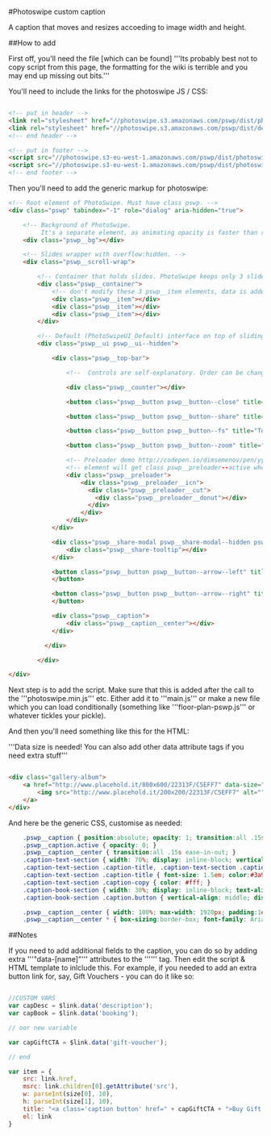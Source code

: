 

#Photoswipe custom caption

A caption that moves and resizes accoeding to image width and height.


##How to add

First off, you'll need the file [which can be found]
'''Its probably best not to copy script from this page, the formatting for the wiki is terrible and you may end up missing out bits.'''

You'll need to include the links for the photoswipe JS / CSS:

```html

<!-- put in header -->
<link rel="stylesheet" href="//photoswipe.s3.amazonaws.com/pswp/dist/photoswipe.css">
<link rel="stylesheet" href="//photoswipe.s3.amazonaws.com/pswp/dist/default-skin/default-skin.css">
<!-- end header -->

<!-- put in footer -->
<script src="//photoswipe.s3-eu-west-1.amazonaws.com/pswp/dist/photoswipe.min.js"></script>
<script src="//photoswipe.s3-eu-west-1.amazonaws.com/pswp/dist/photoswipe-ui-default.min.js"></script>
<!-- end footer -->

```

Then you'll need to add the generic markup for photoswipe:

```html
<!-- Root element of PhotoSwipe. Must have class pswp. -->
<div class="pswp" tabindex="-1" role="dialog" aria-hidden="true">

    <!-- Background of PhotoSwipe. 
         It's a separate element, as animating opacity is faster than rgba(). -->
    <div class="pswp__bg"></div>

    <!-- Slides wrapper with overflow:hidden. -->
    <div class="pswp__scroll-wrap">

        <!-- Container that holds slides. PhotoSwipe keeps only 3 slides in DOM to save memory. -->
        <div class="pswp__container">
            <!-- don't modify these 3 pswp__item elements, data is added later on -->
            <div class="pswp__item"></div>
            <div class="pswp__item"></div>
            <div class="pswp__item"></div>
        </div>

        <!-- Default (PhotoSwipeUI_Default) interface on top of sliding area. Can be changed. -->
        <div class="pswp__ui pswp__ui--hidden">

            <div class="pswp__top-bar">

                <!--  Controls are self-explanatory. Order can be changed. -->

                <div class="pswp__counter"></div>

                <button class="pswp__button pswp__button--close" title="Close (Esc)"></button>

                <button class="pswp__button pswp__button--share" title="Share"></button>

                <button class="pswp__button pswp__button--fs" title="Toggle fullscreen"></button>

                <button class="pswp__button pswp__button--zoom" title="Zoom in/out"></button>

                <!-- Preloader demo http://codepen.io/dimsemenov/pen/yyBWoR -->
                <!-- element will get class pswp__preloader--active when preloader is running -->
                <div class="pswp__preloader">
                    <div class="pswp__preloader__icn">
                      <div class="pswp__preloader__cut">
                        <div class="pswp__preloader__donut"></div>
                      </div>
                    </div>
                </div>
            </div>

            <div class="pswp__share-modal pswp__share-modal--hidden pswp__single-tap">
                <div class="pswp__share-tooltip"></div> 
            </div>

            <button class="pswp__button pswp__button--arrow--left" title="Previous (arrow left)">
            </button>

            <button class="pswp__button pswp__button--arrow--right" title="Next (arrow right)">
            </button>

            <div class="pswp__caption">
                <div class="pswp__caption__center"></div>
            </div>

          </div>

        </div>

</div>
```

Next step is to add the script. Make sure that this is added after the call to the '''photoswipe.min.js''' etc. Either add it to '''main.js''' or make a new file which you can load conditionally (something like '''floor-plan-pswp.js''' or whatever tickles your pickle).

And then you'll need something like this for the HTML:

'''Data size is needed! You can also add other data attribute tags if you need extra stuff'''

```html

<div class="gallery-album">
    <a href="http://www.placehold.it/800x600/22313F/C5EFF7" data-size="800x600" data-title="Test image 1" data-description="Lorem ipsum dolor sit amet, consectetur adipisicing elit. Tenetur, expedita." data-booking="https://secure3.hilton.com">
        <img src="http://www.placehold.it/200x200/22313F/C5EFF7" alt="" />
    </a>
</div>

```


And here be the generic CSS, customise as needed:

```css
    .pswp__caption { position:absolute; opacity: 1; transition:all .15s ease-in-out; }
    .pswp__caption.active { opacity: 0; }
    .pswp__caption__center { transition:all .15s ease-in-out; }
    .caption-text-section { width: 70%; display: inline-block; vertical-align: middle; transition:all .2s ease-in-out; }
    .caption-text-section .caption-title, .caption-text-section .caption-copy { display: inline-block; width: 100%; }
    .caption-text-section .caption-title { font-size: 1.5em; color:#3a9fd2; }
    .caption-text-section .caption-copy { color: #fff; }
    .caption-book-section { width: 30%; display: inline-block; text-align: center; vertical-align: middle; transition:all .2s ease-in-out; }
    .caption-book-section .caption.button { vertical-align: middle; display:inline-block; text-decoration:none; text-transform: uppercase; font-size: 1.2em; padding: .7em .85em; background-color:#3a9fd2; color:#fff; }

    .pswp__caption__center { width: 100%; max-width: 1920px; padding:1em; }
    .pswp__caption__center * { box-sizing:border-box; font-family: Arial, sans-serif; }
```


##Notes

If you need to add additional fields to the caption, you can do so by adding extra '''"data-[name]"''' attributes to the '''<a>''' tag. Then edit the script & HTML template to inlclude this. For example, if you needed to add an extra button link for, say, Gift Vouchers - you can do it like so:

```javascript

//CUSTOM VARS
var capDesc = $link.data('description');
var capBook = $link.data('booking');

// oor new variable

var capGiftCTA = $link.data('gift-voucher');

// end

var item = {
    src: link.href,
    msrc: link.children[0].getAttribute('src'),
    w: parseInt(size[0], 10),
    h: parseInt(size[1], 10),
    title: "<a class='caption button' href=" + capGiftCTA + ">Buy Gift Voucher</a>",
    el: link
}

```